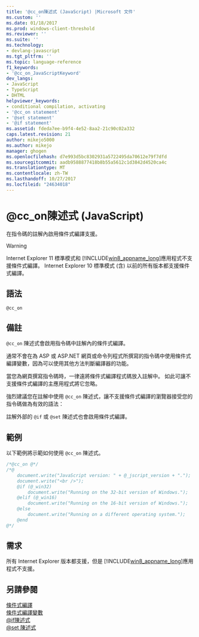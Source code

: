```yaml
---
title: '@cc_on陳述式 (JavaScript) |Microsoft 文件'
ms.custom: ''
ms.date: 01/18/2017
ms.prod: windows-client-threshold
ms.reviewer: ''
ms.suite: ''
ms.technology:
- devlang-javascript
ms.tgt_pltfrm: ''
ms.topic: language-reference
f1_keywords:
- '@cc_on_JavaScriptKeyword'
dev_langs:
- JavaScript
- TypeScript
- DHTML
helpviewer_keywords:
- conditional compilation, activating
- '@cc_on statement'
- '@set statement'
- '@if statement'
ms.assetid: fdeda7ee-b9f4-4e52-8aa2-21c90c02a332
caps.latest.revision: 21
author: mikejo5000
ms.author: mikejo
manager: ghogen
ms.openlocfilehash: d7e993d5bc8302931a5722495da70612e79f7dfd
ms.sourcegitcommit: aadb9588877418b8b55a5612c1d3842d4520ca4c
ms.translationtype: MT
ms.contentlocale: zh-TW
ms.lasthandoff: 10/27/2017
ms.locfileid: "24634018"
---
```

# <a name="ccon-statement-javascript"></a>@cc_on陳述式 (JavaScript)
在指令碼的註解內啟用條件式編譯支援。  
  
> [!WARNING]
>  Internet Explorer 11 標準模式和 [!INCLUDE[win8_appname_long](../../javascript/includes/win8-appname-long-md.md)]應用程式不支援條件式編譯。 Internet Explorer 10 標準模式 (含) 以前的所有版本都支援條件式編譯。  
  
## <a name="syntax"></a>語法  
  
```  
@cc_on   
```  
  
## <a name="remarks"></a>備註  
 `@cc_on` 陳述式會啟用指令碼中註解內的條件式編譯。  
  
 通常不會在為 ASP 或 ASP.NET 網頁或命令列程式所撰寫的指令碼中使用條件式編譯變數，因為可以使用其他方法判斷編譯器的功能。  
  
 當您為網頁撰寫指令碼時，一律遠將條件式編譯程式碼放入註解中。 如此可讓不支援條件式編譯的主應用程式將它忽略。  
  
 強烈建議您在註解中使用 `@cc_on` 陳述式，讓不支援條件式編譯的瀏覽器接受您的指令碼做為有效的語法：  
  
 註解外部的 `@if` 或 `@set` 陳述式也會啟用條件式編譯。  
  
## <a name="example"></a>範例  
 以下範例將示範如何使用 `@cc_on` 陳述式。  
  
```JavaScript  
/*@cc_on @*/  
/*@  
    document.write("JavaScript version: " + @_jscript_version + ".");  
    document.write("<br />");  
    @if (@_win32)  
        document.write("Running on the 32-bit version of Windows.");  
    @elif (@_win16)  
        document.write("Running on the 16-bit version of Windows.");  
    @else  
        document.write("Running on a different operating system.");  
    @end  
@*/  
```  
  
## <a name="requirements"></a>需求  
 所有 Internet Explorer 版本都支援，但是 [!INCLUDE[win8_appname_long](../../javascript/includes/win8-appname-long-md.md)]應用程式不支援。  
  
## <a name="see-also"></a>另請參閱  
 [條件式編譯](../../javascript/advanced/conditional-compilation-javascript.md)   
 [條件式編譯變數](../../javascript/advanced/conditional-compilation-variables-javascript.md)   
 [@if陳述式](../../javascript/reference/at-if-statement-javascript.md)   
 [@set 陳述式](../../javascript/reference/at-set-statement-javascript.md)